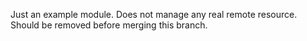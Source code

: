 Just an example module. Does not manage any real remote resource. Should be removed
before merging this branch.
